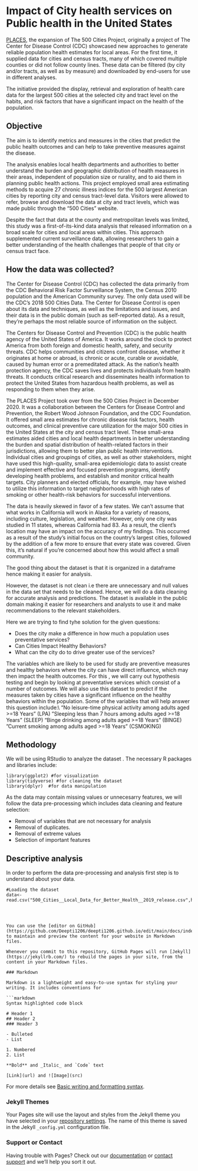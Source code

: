 # Impact of City health services on Public health in the United States

[PLACES](https://www.cdc.gov/places/index.html), the expansion of The 500 Cities Project, originally a project of The Center for Disease Control (CDC) showcased new approaches to generate reliable population health estimates for local areas. For the first time, it supplied data for cities and census tracts, many of which covered multiple counties or did not follow county lines. These data can be filtered (by city and/or tracts, as well as by measure) and downloaded by end-users for use in different analyses. 

The initiative provided the display, retrieval and exploration of health care data for the largest 500 cities at the selected city and tract level on the habits, and risk factors that have a significant impact on the health of the population. 

## Objective
The aim is to identify metrics and measures in the cities that predict the public health outcomes and can help to take preventive measures against the disease. 

The analysis enables local health departments and authorities to better understand the burden and geographic distribution of health measures in their areas, independent of population size or rurality, and to aid them in planning public health actions. This project employed small area estimating methods to acquire 27 chronic illness indices for the 500 largest American cities by reporting city and census tract-level data. Visitors were allowed to refer, browse and download the data at city and tract levels, which was made public through the “500 Cities” website. 

Despite the fact that data at the county and metropolitan levels was limited, this study was a first-of-its-kind data analysis that released information on a broad scale for cities and local areas within cities. This approach supplemented current surveillance data, allowing researchers to gain a better understanding of the health challenges that people of that city or census tract face. 

## How the data was collected?
The Center for Disease Control (CDC) has collected the data primarily from the CDC Behavioral Risk Factor Surveillance System, the Census 2010 population and the American Community survey. The only data used will be the CDC’s 2018 500 Cities Data. The Center for Disease Control is open about its data and techniques, as well as the limitations and issues, and their data is in the public domain (such as self-reported data). As a result, they’re perhaps the most reliable source of information on the subject.

The Centers for Disease Control and Prevention (CDC) is the public health agency of the United States of America. It works around the clock to protect America from both foreign and domestic health, safety, and security threats. CDC helps communities and citizens confront disease, whether it originates at home or abroad, is chronic or acute, curable or avoidable, caused by human error or a premeditated attack. As the nation’s health protection agency, the CDC saves lives and protects individuals from health threats. It conducts critical research and disseminates health information to protect the United States from hazardous health problems, as well as responding to them when they arise. 

The PLACES Project took over from the 500 Cities Project in December 2020. It was a collaboration between the Centers for Disease Control and Prevention, the Robert Wood Johnson Foundation, and the CDC Foundation. It offered small area estimates for chronic disease risk factors, health outcomes, and clinical preventive care utilization for the major 500 cities in the United States at the city and census tract level. These small-area estimates aided cities and local health departments in better understanding the burden and spatial distribution of health-related factors in their jurisdictions, allowing them to better plan public health interventions. 
Individual cities and groupings of cities, as well as other stakeholders, might have used this high-quality, small-area epidemiologic data to assist create and implement effective and focused prevention programs, identify developing health problems, and establish and monitor critical health targets. 
City planners and elected officials, for example, may have wished to utilize this information to target neighborhoods with high rates of smoking or other health-risk behaviors for successful interventions. 

The data is heavily skewed in favor of a few states. We can’t assume that what works in California will work in Alaska for a variety of reasons, including culture, legislation, and weather. However, only one city was studied in 11 states, whereas California had 83. As a result, the client’s location may have an impact on the accuracy of my findings. This occurred as a result of the study’s initial focus on the country’s largest cities, followed by the addition of a few more to ensure that every state was covered. Given this, it’s natural if you’re concerned about how this would affect a small community. 

The good thing about the dataset is that it is organized in a dataframe hence making it easier for analysis. 

However, the dataset is not clean i.e there are unnecessary and null values in the data set that needs to be cleaned. Hence, we will do a data cleaning for accurate analysis and predictions. The dataset is available in the public domain making it easier for researchers and analysts to use it and make recommendations to the relevant stakeholders. 

Here we are trying to find tyhe solution for the given questions:
* Does the city make a difference in how much a population uses preventative services?
* Can Cities Impact Healthy Behaviors? 
* What can the city do to drive greater use of the services? 

The variables which are likely to be used for study are  preventive measures and healthy behaviors where the city can have direct influence, which may then impact the health outcomes. For this , we will carry out hypothesis testing and  begin by looking at preventative services which consist of a number of outcomes.
We will also use this dataset to predict if the measures taken by cities have a significant influence on the healthy behaviors within the population. Some of the variables that will help answer this question include:\ “No leisure-time physical activity among adults aged >=18 Years” (LPA) ”Sleeping less than 7 hours among adults aged >=18 Years” (SLEEP) “Binge drinking among adults aged >=18 Years” (BINGE) ”Current smoking among adults aged >=18 Years” (CSMOKING)  

## Methodology
We will be using RStudio to analyze the dataset . The necessary R packages and libraries include: 
```
library(ggplot2) #for visualization
library(tidyverse) #for cleaning the dataset 
library(dplyr)  #for data manipulation
```
As the data may contain missing values or unnecesarry features, we will follow the data pre-processing which includes data cleaning and feature selection:

* Removal of variables that are not necessary for analysis  
* Removal of duplicates. 
* Removal of extreme values 
* Selection of important features 

## Descriptive analysis
In order to perform the data pre-processing and analysis first step is to understand about your data.
```
#Loading the dataset
data<-read.csv("500_Cities__Local_Data_for_Better_Health__2019_release.csv",header=T)




You can use the [editor on GitHub](https://github.com/Deepti1206/deepti1206.github.io/edit/main/docs/index.md) to maintain and preview the content for your website in Markdown files.

Whenever you commit to this repository, GitHub Pages will run [Jekyll](https://jekyllrb.com/) to rebuild the pages in your site, from the content in your Markdown files.

### Markdown

Markdown is a lightweight and easy-to-use syntax for styling your writing. It includes conventions for

```markdown
Syntax highlighted code block

# Header 1
## Header 2
### Header 3

- Bulleted
- List

1. Numbered
2. List

**Bold** and _Italic_ and `Code` text

[Link](url) and ![Image](src)
```

For more details see [Basic writing and formatting syntax](https://docs.github.com/en/github/writing-on-github/getting-started-with-writing-and-formatting-on-github/basic-writing-and-formatting-syntax).

### Jekyll Themes

Your Pages site will use the layout and styles from the Jekyll theme you have selected in your [repository settings](https://github.com/Deepti1206/deepti1206.github.io/settings/pages). The name of this theme is saved in the Jekyll `_config.yml` configuration file.

### Support or Contact

Having trouble with Pages? Check out our [documentation](https://docs.github.com/categories/github-pages-basics/) or [contact support](https://support.github.com/contact) and we’ll help you sort it out.
